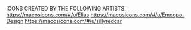 ICONS CREATED BY THE FOLLOWING ARTISTS:
https://macosicons.com/#/u/Elias
https://macosicons.com/#/u/Emoopo-Design
https://macosicons.com/#/u/sillyredcar
